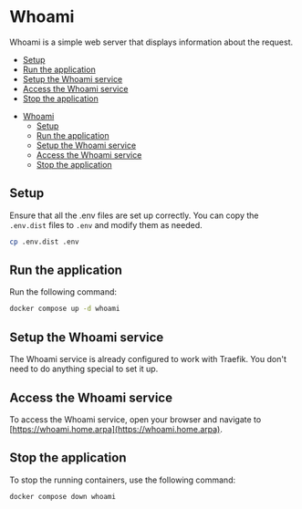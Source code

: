# Whoami

Whoami is a simple web server that displays information about the request.

<!-- START doctoc generated TOC please keep comment here to allow auto update -->
<!-- DON'T EDIT THIS SECTION, INSTEAD RE-RUN doctoc TO UPDATE -->
<!-- END doctoc generated TOC please keep comment here to allow auto update -->

- [Setup](#setup)
- [Run the application](#run-the-application)
- [Setup the Whoami service](#setup-the-whoami-service)
- [Access the Whoami service](#access-the-whoami-service)
- [Stop the application](#stop-the-application)

<!-- END doctoc generated TOC please keep comment here to allow auto update -->

- [Whoami](#whoami)
  - [Setup](#setup)
  - [Run the application](#run-the-application)
  - [Setup the Whoami service](#setup-the-whoami-service)
  - [Access the Whoami service](#access-the-whoami-service)
  - [Stop the application](#stop-the-application)

<!-- END doctoc generated TOC please keep comment here to allow auto update -->

## Setup

Ensure that all the .env files are set up correctly. You can copy the `.env.dist` files to `.env` and modify them as needed.

```bash
cp .env.dist .env
```

## Run the application

Run the following command:

```sh
docker compose up -d whoami
```

## Setup the Whoami service

The Whoami service is already configured to work with Traefik. You don't need to do anything special to set it up.

## Access the Whoami service

To access the Whoami service, open your browser and navigate to [https://whoami.home.arpa](https://whoami.home.arpa).

## Stop the application

To stop the running containers, use the following command:

```sh
docker compose down whoami
```
